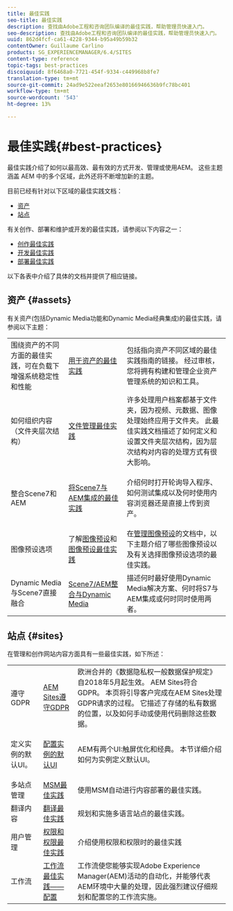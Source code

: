 ```yaml
---
title: 最佳实践
seo-title: 最佳实践
description: 查找由Adobe工程和咨询团队编译的最佳实践，帮助管理员快速入门。
seo-description: 查找由Adobe工程和咨询团队编译的最佳实践，帮助管理员快速入门。
uuid: 862d4fcf-ca61-4228-9344-b95a49b59b32
contentOwner: Guillaume Carlino
products: SG_EXPERIENCEMANAGER/6.4/SITES
content-type: reference
topic-tags: best-practices
discoiquuid: 8f6468a0-7721-454f-9334-c449968b8fe7
translation-type: tm+mt
source-git-commit: 24ad9e522eeaf2653e80166946636b9fc78bc401
workflow-type: tm+mt
source-wordcount: '543'
ht-degree: 13%

---
```



# 最佳实践{#best-practices}

最佳实践介绍了如何以最高效、最有效的方式开发、管理或使用AEM。 这些主题涵盖 AEM 中的多个区域，此外还将不断增加新的主题。

目前已经有针对以下区域的最佳实践文档：

* [资产](#assets)
* [站点](#sites)

有关创作、部署和维护或开发的最佳实践，请参阅以下内容之一：

* [创作最佳实践](/help/sites-authoring/best-practices.md)
* [开发最佳实践](/help/sites-developing/best-practices.md)
* [部署最佳实践](/help/sites-deploying/best-practices.md)

以下各表中介绍了具体的文档并提供了相应链接。

## 资产 {#assets}

有关资产(包括Dynamic Media功能和Dynamic Media经典集成)的最佳实践，请参阅以下主题：

<table> 
 <tbody>
  <tr>
   <td>围绕资产的不同方面的最佳实践，可在负载下增强系统稳定性和性能</td> 
   <td><a href="/help/assets/organize-assets.md">用于资产的最佳实践</a></td> 
   <td>包括指向资产不同区域的最佳实践指南的链接。 经过审核，您将拥有构建和管理企业资产管理系统的知识和工具。</td> 
  </tr>
  <tr>
   <td>如何组织内容（文件夹层次结构）</td> 
   <td><a href="/help/assets/organize-assets.md">文件管理最佳实践</a></td> 
   <td>许多处理用户档案都基于文件夹，因为视频、元数据、图像处理始终应用于文件夹。 此最佳实践文档描述了如何定义和设置文件夹层次结构，因为层次结构对内容的处理方式有很大影响。 </td> 
  </tr>
  <tr>
   <td>整合Scene7和AEM</td> 
   <td><a href="/help/sites-administering/scene7.md#best-practices-for-integrating-scene-with-aem">将Scene7与AEM集成的最佳实践</a></td> 
   <td><p>介绍何时打开轮询导入程序、如何测试集成以及何时使用内容浏览器还是直接上传到资产。</p> </td> 
  </tr>
  <tr>
   <td>图像预设选项</td> 
   <td>了解<a href="/help/assets/managing-image-presets.md#understanding-image-presets">图像预设</a>和<a href="/help/assets/managing-image-presets.md#image-preset-options">图像预设最佳实践</a></td> 
   <td>在<a href="/help/assets/managing-image-presets.md">管理图像预设</a>的文档中，以下主题介绍了哪些图像预设以及有关选择图像预设选项的最佳实践。</td> 
  </tr>
  <tr>
   <td>Dynamic Media与Scene7直接融合</td> 
   <td><a href="/help/sites-administering/scene7.md#aem-scene-integration-versus-dynamic-media">Scene7/AEM整合与Dynamic Media</a></td> 
   <td>描述何时最好使用Dynamic Media解决方案、何时将S7与AEM集成或何时同时使用两者。</td> 
  </tr>
 </tbody>
</table>

## 站点 {#sites}

在管理和创作网站内容方面具有一些最佳实践，如下所述：

<table> 
 <tbody>
  <tr>
   <td>遵守GDPR</td> 
   <td><a href="/help/sites-administering/gdpr-compliance-sites.md">AEM Sites遵守GDPR</a></td> 
   <td>欧洲合并的《数据隐私权一般数据保护规定》自2018年5月起生效。 AEM Sites符合GDPR。 本页将引导客户完成在AEM Sites处理GDPR请求的过程。 它描述了存储的私有数据的位置，以及如何手动或使用代码删除这些数据。</td> 
  </tr>
  <tr>
   <td>定义实例的默认UI。</td> 
   <td><p><a href="/help/sites-authoring/select-ui.md#configuring-the-default-ui-for-your-instance">配置实例的默认UI</a></p> </td> 
   <td>AEM有两个UI:触屏优化和经典。 本节详细介绍如何为实例定义默认UI。</td> 
  </tr>
  <tr>
   <td>多站点管理</td> 
   <td><a href="/help/sites-administering/msm-best-practices.md">MSM最佳实践</a></td> 
   <td>使用MSM自动进行内容部署的最佳实践。 </td> 
  </tr>
  <tr>
   <td>翻译内容</td> 
   <td><a href="/help/sites-administering/tc-bp.md">翻译最佳实践</a></td> 
   <td>规划和实施多语言站点的最佳实践。</td> 
  </tr>
  <tr>
   <td>用户管理</td> 
   <td><a href="/help/sites-administering/security.md#best-practices">权限和权限最佳实践</a></td> 
   <td>介绍使用权限和权限时的最佳实践 </td> 
  </tr>
  <tr>
   <td>工作流</td> 
   <td><a href="/help/sites-developing/workflows-best-practices.md#configuration">工作流最佳实践——配置</a></td> 
   <td>工作流使您能够实现Adobe Experience Manager(AEM)活动的自动化，并能够代表AEM环境中大量的处理，因此强烈建议仔细规划和配置您的工作流实施。</td> 
  </tr>
 </tbody>
</table>

